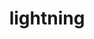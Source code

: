 ---
title: lightning
unicode_regular: \eb95
unicode_bold: \eb94
unicode_solid: \eb96
unicode_brand: 
---